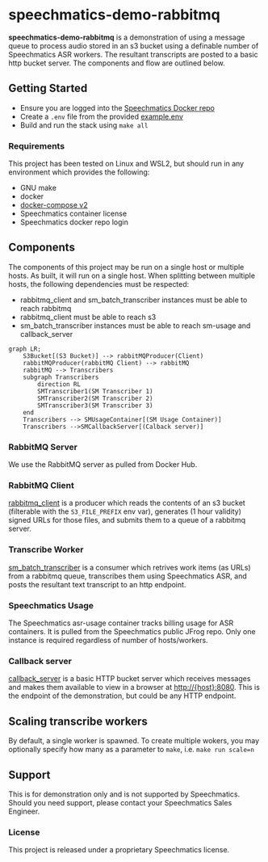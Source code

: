 # speechmatics-demo-rabbitmq

**speechmatics-demo-rabbitmq** is a demonstration of using a message queue to process audio stored in an s3 bucket using a definable number of Speechmatics ASR workers. The resultant transcripts are posted to a basic http bucket server. The components and flow are outlined below.

## Getting Started

- Ensure you are logged into the [Speechmatics Docker repo](https://docs.speechmatics.com/en/batch-container/quick-start/#software-repository-login)
- Create a `.env` file from the provided [example.env](./example.env)
- Build and run the stack using `make all`

### Requirements

This project has been tested on Linux and WSL2, but should run in any environment which provides the following:

- GNU make
- docker
- [docker-compose v2](https://docs.docker.com/compose/cli-command/#installing-compose-v2)
- Speechmatics container license
- Speechmatics docker repo login

## Components

The components of this project may be run on a single host or multiple hosts. As built, it will run on a single host. When splitting between multiple hosts, the following dependencies must be respected:

- rabbitmq_client and sm_batch_transcriber instances must be able to reach rabbitmq
- rabbitmq_client must be able to reach s3
- sm_batch_transcriber instances must be able to reach sm-usage and callback_server

```mermaid
graph LR;
    S3Bucket[(S3 Bucket)] --> rabbitMQProducer(Client)
    rabbitMQProducer(rabbitMQ Client) --> rabbitMQ
    rabbitMQ --> Transcribers
    subgraph Transcribers
        direction RL
        SMTranscriber1(SM Transcriber 1)
        SMTranscriber2(SM Transcriber 2)
        SMTranscriber3(SM Transcriber 3)
    end
    Transcribers --> SMUsageContainer[(SM Usage Container)]
    Transcribers -->SMCallbackServer[(Calback server)]

```

### RabbitMQ Server

We use the RabbitMQ server as pulled from Docker Hub.

### RabbitMQ Client

[rabbitmq_client](./rabbitmq_client/) is a producer which reads the contents of an s3 bucket (filterable with the `S3_FILE_PREFIX` env var), generates (1 hour validity) signed URLs for those files, and submits them to a queue of a rabbitmq server.

### Transcribe Worker

[sm_batch_transcriber](./sm_batch_transcriber/) is a consumer which retrives work items (as URLs) from a rabbitmq queue, transcribes them using Speechmatics ASR, and posts the resultant text transcript to an http endpoint.

### Speechmatics Usage

The Speechmatics asr-usage container tracks billing usage for ASR containers. It is pulled from the Speechmatics public JFrog repo. Only one instance is required regardless of number of hosts/workers.

### Callback server

[callback_server](./callback_server) is a basic HTTP bucket server which receives messages and makes them available to view in a browser at <http://{host}:8080>. This is the endpoint of the demonstration, but could be any HTTP endpoint.

## Scaling transcribe workers

By default, a single worker is spawned. To create multiple wokers, you may optionally specify how many as a parameter to `make`, i.e. `make run scale=n`

## Support

This is for demonstration only and is not supported by Speechmatics. Should you need support, please contact your Speechmatics Sales Engineer.

### License

This project is released under a proprietary Speechmatics license.

##
